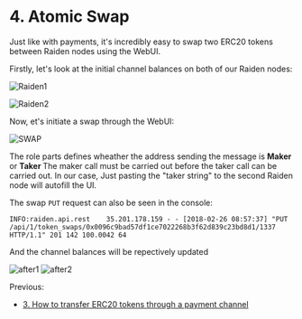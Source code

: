 <h1>4. Atomic Swap </h1>

Just like with payments, it's incredibly easy to swap two ERC20 tokens between Raiden nodes using the WebUI. 


Firstly, let's look at the initial channel balances on both of our Raiden nodes:

![Raiden1](https://github.com/dopetard/Raiden-ERC20-Atomic-Swap-POC-/blob/master/before1.png)

![Raiden2](https://github.com/dopetard/Raiden-ERC20-Atomic-Swap-POC-/blob/master/before2.png)

Now, et's initiate a swap through the WebUI:

![SWAP](https://github.com/dopetard/Raiden-ERC20-Atomic-Swap-POC-/blob/master/Screen%20Shot%202018-02-26%20at%204.55.40%20PM.png)

The role parts defines wheather the address sending the message is <b> Maker </b> or <b> Taker </b> The maker call must be carried out before the taker call can be carried out. In our case, Just pasting the "taker string" to the second Raiden node will autofill the UI. 

The swap `PUT` request can also be seen in the console:

`INFO:raiden.api.rest    35.201.178.159 - - [2018-02-26 08:57:37] "PUT /api/1/token_swaps/0x0096c9bad57df1ce7022268b3f62d839c23bd8d1/1337 HTTP/1.1" 201 142 100.0042
64 `

And the channel balances will be repectively updated

![after1](https://github.com/dopetard/Raiden-ERC20-Atomic-Swap-POC-/blob/master/after1.png)
![after2](https://github.com/dopetard/Raiden-ERC20-Atomic-Swap-POC-/blob/master/after2.png)

Previous:
* [3. How to transfer ERC20 tokens through a payment channel](https://github.com/dopetard/Raiden-ERC20-Atomic-Swap-POC-/blob/master/TransferTokens.md)
